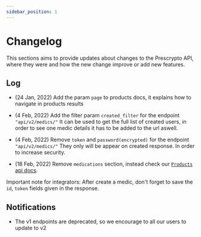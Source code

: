 ```yaml
---
sidebar_position: 1
---
```


# Changelog

This sections aims to provide updates about changes to the Prescrypto API, where they were and how the new change improve or add new features.

## Log

- (24 Jan, 2022) Add the param `page` to products docs, it explains how to navigate in products results

- (4 Feb, 2022) Add the filter param `created_filter` for the endpoint `"api/v2/medics/"` It can be used to get the full list of created users, in order to see one medic details it has to be added to the url aswell.

- (4 Feb, 2022) Remove `token` and `password(encrypted)` for the endpoint `"api/v2/medics/"` They only will be appear on created response. In order to increase security.

- (18 Feb, 2022) Remove `medications` section, instead check our [`Products` api docs](products/overview.md).

Important note for  integrators: After create a medic, don't forget to save the `id`, `token` fields given in the response.


## Notifications

- The v1 endpoints are deprecated, so we encourage to all our users to update to v2
